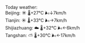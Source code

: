 Today weather:  
Beijing: ☀️   🌡️+27°C 🌬️↓7km/h  
Tianjin: ☀️   🌡️+33°C 🌬️→7km/h  
Shijiazhuang: ☁️   🌡️+32°C 🌬️←6km/h  
Tangshan: ⛅️  🌡️+30°C 🌬️←17km/h  
